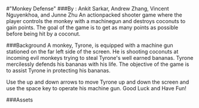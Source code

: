 #"Monkey Defense"
###By : Ankit Sarkar, Andrew Zhang, Vincent Nguyenkhoa, and Junne Zhu
An actionpacked shooter game where the player controls the monkey with a machinegun and destroys coconuts to gain points. The goal of the game is to get as many points as possible before being hit by a coconut.

###Background
A monkey, Tyrone, is equipped with a machine gun stationed on the far left side of the screen. He is shooting coconuts at incoming evil monkeys trying to steal Tyrone's well earned bananas. Tyrone mercilessly defends his bananas with his life. The objective of the game is to assist Tyrone in protecting his bananas.

Use the up and down arrows to move Tyrone up and down the screen and use the space key to operate his machine gun.
Good Luck and Have Fun!

###Assets
